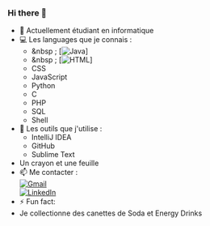 ### Hi there 👋

- 🔭 Actuellement étudiant en informatique
- 💻 Les languages que je connais :
  - &nbsp ; [![Java](https://img.shields.io/badge/-JAVA-1188C6?style=for-the-badge&logo=java&logoColor=orange)]
  - &nbsp ; [![HTML](https://img.shields.io/badge/-HTML-1188C6?style=for-the-badge&logo=html&logoColor=red)]
  - CSS
  - JavaScript
  - Python
  - C
  - PHP
  - SQL
  - Shell
- 🔧 Les outils que j'utilise :
  - IntelliJ IDEA
  - GitHub
  - Sublime Text
- Un crayon et une feuille
- 📫 Me contacter :  
[![Gmail](https://img.shields.io/badge/-GMAIL-D14C2C?style=for-the-badge&logo=gmail&logoColor=white)](mailto:EliottBarbetPro@gmail.com)  
[![LinkedIn](https://img.shields.io/badge/-LINKEDIN-1188C6?style=for-the-badge&logo=linkedin&logoColor=white)](https://www.linkedin.com/in/eliott-barbet-306530197/)
- ⚡ Fun fact: 
- Je collectionne des canettes de Soda et Energy Drinks
